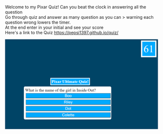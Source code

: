 Welcome to my Pixar Quiz!
Can you beat the clock in answering all the question 
<br>
Go through quiz and answer as many question as you can > warning each question wrong lowers the timer. 
<br>
At the end enter in your initial and see your score
<br>
Here's a link to the Quiz https://pepsi1397.github.io/quiz/
<br>

![A user clicks through an interactive coding quiz, then enters initials to save the high score before resetting and starting over.](./Assets/quiz-demo.png)

